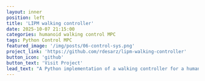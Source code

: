 ```yaml
---
layout: inner
position: left
title: 'LIPM walking controller'
date: 2025-10-07 21:15:00
categories: humanoid walking control MPC
tags: Python Control MPC
featured_image: '/img/posts/06-control-sys.png'
project_link: 'https://github.com/rdesarz/lipm-walking-controller'
button_icon: 'github'
button_text: 'Visit Project'
lead_text: "A Python implementation of a walking controller for a humanoid robot"
---
```

